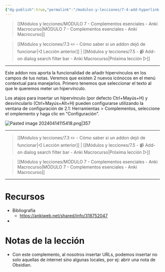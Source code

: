 ```yaml
---
{"dg-publish":true,"permalink":"/modulos-y-lecciones/7-4-add-hyperlink-anki-macrocurso/","noteIcon":""}
---
```



> [[Módulos y lecciones/MÓDULO 7 - Complementos esenciales - Anki Macrocurso\|MÓDULO 7 - Complementos esenciales - Anki Macrocurso]]

> [[Módulos y lecciones/7.3 ✏️ - Cómo saber si un addon dejó de funcionar\|◁ Lección anterior]] | [[Módulos y lecciones/7.5 - 📹 Add-on dialog search filter bar - Anki Macrocurso\|Próxima lección ▷]]

---

Este addon nos aporta la funcionalidad de añadir hipervínculos en los campos de tus notas. Veremos que existen 2 nuevos icónocos en el menú contextual para manejarlos. Primero tenemos que seleccionar el texto al que le queremos meter un hipervínculo.

Los atajos para insertar un hipervínculo (por defecto Ctrl+Mayús+H) y desvincularlo (Ctrl+Mayús+Alt+H) pueden configurarse utilizando la ventana de configuración de 2.1: Herramientas > Complementos, seleccione el omplemento y haga clic en "Configuración". 

![Pasted image 20240414115418.png|357](/img/user/ANEXOS/Pasted%20image%2020240414115418.png)


---

> [[Módulos y lecciones/7.3 ✏️ - Cómo saber si un addon dejó de funcionar\|◁ Lección anterior]] | [[Módulos y lecciones/7.5 - 📹 Add-on dialog search filter bar - Anki Macrocurso\|Próxima lección ▷]]

> [[Módulos y lecciones/MÓDULO 7 - Complementos esenciales - Anki Macrocurso\|MÓDULO 7 - Complementos esenciales - Anki Macrocurso]]

---

# Recursos
- Bibliografía
	- https://ankiweb.net/shared/info/318752047
- 

# Notas de la lección
- Con este complemento, al nosotros insertar URLs, podemos insertar no solo aquellas de internet sino algunas locales, por ej: abrir una nota de Obsidian.